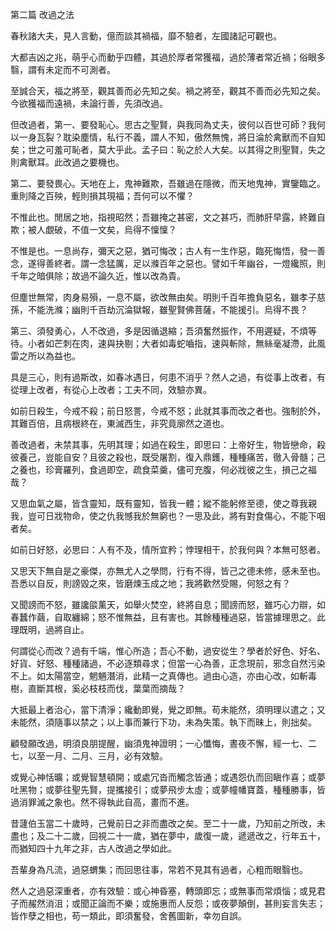 第二篇    改過之法

春秋諸大夫，見人言動，億而談其禍福，靡不驗者，左國諸記可觀也。

大都吉凶之兆，萌乎心而動乎四體，其過於厚者常獲福，過於薄者常近禍；俗眼多翳，謂有未定而不可測者。

至誠合天，福之將至，觀其善而必先知之矣。禍之將至，觀其不善而必先知之矣。今欲獲福而遠禍，未論行善，先須改過。

但改過者，第一、要發恥心。思古之聖賢，與我同為丈夫，彼何以百世可師？我何以一身瓦裂？耽染塵情，私行不義，謂人不知，傲然無愧，將日淪於禽獸而不自知矣；世之可羞可恥者，莫大乎此。孟子曰：恥之於人大矣。以其得之則聖賢，失之則禽獸耳。此改過之要機也。

第二、要發畏心。天地在上，鬼神難欺，吾雖過在隱微，而天地鬼神，實鑒臨之。重則降之百殃，輕則損其現福；吾何可以不懼？

不惟此也。閒居之地，指視昭然；吾雖掩之甚密，文之甚巧，而肺肝早露，終難自欺；被人覷破，不值一文矣，烏得不懍懍？

不惟是也。一息尚存，彌天之惡，猶可悔改；古人有一生作惡，臨死悔悟，發一善念，遂得善終者。謂一念猛厲，足以滌百年之惡也。譬如千年幽谷，一燈纔照，則千年之暗俱除；故過不論久近，惟以改為貴。

但塵世無常，肉身易殞，一息不屬，欲改無由矣。明則千百年擔負惡名，雖孝子慈孫，不能洗滌；幽則千百劫沉淪獄報，雖聖賢佛菩薩，不能援引。烏得不畏？

第三、須發勇心，人不改過，多是因循退縮；吾須奮然振作，不用遲疑，不煩等待。小者如芒刺在肉，速與抉剔；大者如毒蛇嚙指，速與斬除，無絲毫凝滯，此風雷之所以為益也。

具是三心，則有過斯改，如春冰遇日，何患不消乎？然人之過，有從事上改者，有從理上改者，有從心上改者；工夫不同，效驗亦異。

如前日殺生，今戒不殺；前日怒詈，今戒不怒；此就其事而改之者也。強制於外，其難百倍，且病根終在，東滅西生，非究竟廓然之道也。

善改過者，未禁其事，先明其理；如過在殺生，即思曰：上帝好生，物皆戀命，殺彼養己，豈能自安？且彼之殺也，既受屠割，復入鼎鑊，種種痛苦，徹入骨髓；己之養也，珍膏羅列，食過即空，疏食菜羹，儘可充腹，何必戕彼之生，損己之福哉？

又思血氣之屬，皆含靈知，既有靈知，皆我一體；縱不能躬修至德，使之尊我親我，豈可日戕物命，使之仇我憾我於無窮也？一思及此，將有對食傷心，不能下咽者矣。

如前日好怒，必思曰：人有不及，情所宜矜；悖理相干，於我何與？本無可怒者。

又思天下無自是之豪傑，亦無尤人之學問，行有不得，皆己之德未修，感未至也。吾悉以自反，則謗毀之來，皆磨煉玉成之地；我將歡然受賜，何怒之有？

又聞謗而不怒，雖讒燄薰天，如舉火焚空，終將自息；聞謗而怒，雖巧心力辯，如春蠶作繭，自取纏綿；怒不惟無益，且有害也。其餘種種過惡，皆當據理思之。此理既明，過將自止。

何謂從心而改？過有千端，惟心所造；吾心不動，過安從生？學者於好色、好名、好貨、好怒、種種諸過，不必逐類尋求；但當一心為善，正念現前，邪念自然污染不上。如太陽當空，魍魎潛消，此精一之真傳也。過由心造，亦由心改，如斬毒樹，直斷其根，奚必枝枝而伐，葉葉而摘哉？

大抵最上者治心，當下清淨；纔動即覺，覺之即無。苟未能然，須明理以遣之；又未能然，須隨事以禁之；以上事而兼行下功，未為失策。執下而昧上，則拙矣。

顧發願改過，明須良朋提醒，幽須鬼神證明；一心懺悔，晝夜不懈，經一七、二七，以至一月、二月、三月，必有效驗。

或覺心神恬曠；或覺智慧頓開；或處冗沓而觸念皆通；或遇怨仇而回瞋作喜；或夢吐黑物；或夢往聖先賢，提攜接引；或夢飛步太虛；或夢幢幡寶蓋，種種勝事，皆過消罪滅之象也。然不得執此自高，畫而不進。

昔蘧伯玉當二十歲時，己覺前日之非而盡改之矣。至二十一歲，乃知前之所改，未盡也；及二十二歲，回視二十一歲，猶在夢中，歲復一歲，遞遞改之，行年五十，而猶知四十九年之非，古人改過之學如此。

吾輩身為凡流，過惡蝟集；而回思往事，常若不見其有過者，心粗而眼翳也。

然人之過惡深重者，亦有效驗：或心神昏塞，轉頭即忘；或無事而常煩惱；或見君子而赧然消沮；或聞正論而不樂；或施惠而人反怨；或夜夢顛倒，甚則妄言失志；皆作孽之相也，苟一類此，即須奮發，舍舊圖新，幸勿自誤。
